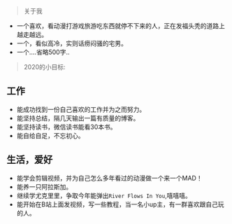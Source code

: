 > 关于我

* 一个喜欢，看动漫打游戏旅游吃东西就停不下来的人，正在发福头秃的道路上越走越远。
* 一个，看似高冷，实则话痨闷骚的宅男。
* 一个....省略500字..

> 2020的小目标:


## 工作
* 能成功找到一份自己喜欢的工作并为之而努力。
* 能坚持总结，隔几天输出一篇有质量的博客。
* 能坚持读书，微信读书能看30本书。
* 能自给自足，不忘初心。

## 生活，爱好

* 能学会剪辑视频，并为自己怎么多年看过的动漫做一个来一个MAD！
* 能养一只阿拉斯加。
* 继续学尤克里里，争取今年能弹出`River Flows In You`,嘻嘻嘻。
* 能开始在B站上面发视频，写一些教程，当一名小up主，有一群喜欢跟自己玩的人。






